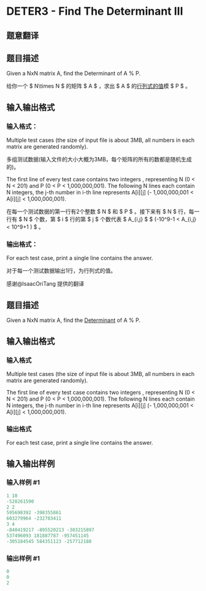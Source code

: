 # DETER3 - Find The Determinant III

## 题意翻译

## 题目描述

Given a NxN matrix A, find the Determinant of A % P.

给你一个 $ N\times N $ 的矩阵 $ A $ ，求出 $ A $ 的[行列式的值](https://zh.wikipedia.org/zh-cn/%E8%A1%8C%E5%88%97%E5%BC%8F)模 $ P $ 。

## 输入输出格式

### 输入格式：

Multiple test cases (the size of input file is about 3MB, all numbers in each matrix are generated randomly).

多组测试数据(输入文件的大小大概为3MB，每个矩阵的所有的数都是随机生成的)。

The first line of every test case contains two integers , representing N (0 < N < 201) and P (0 < P < 1,000,000,001). The following N lines each contain N integers, the j-th number in i-th line represents A[i][j] (- 1,000,000,001 < A[i][j] < 1,000,000,001).

在每一个测试数据的第一行有2个整数 $ N $ 和 $ P $ 。接下来有 $ N $ 行，每一行有 $ N $ 个数，第 $ i $ 行的第 $ j $ 个数代表 $ A_{i,j} $ $ (-10^9-1 < A_{i,j} < 10^9+1 ) $ 。

### 输出格式：

For each test case, print a single line contains the answer.

对于每一个测试数据输出1行，为行列式的值。

感谢@IsaacOriTang 提供的翻译

## 题目描述

Given a NxN matrix A, find the [Determinant](http://en.wikipedia.org/wiki/Determinant) of A % P.

## 输入输出格式

### 输入格式

Multiple test cases (the size of input file is about 3MB, all numbers in each matrix are generated randomly).

The first line of every test case contains two integers , representing N (0 < N < 201) and P (0 < P < 1,000,000,001). The following N lines each contain N integers, the j-th number in i-th line represents A\[i\]\[j\] (- 1,000,000,001 < A\[i\]\[j\] < 1,000,000,001).

### 输出格式

For each test case, print a single line contains the answer.

## 输入输出样例

### 输入样例 #1

```cpp
1 10
-528261590
2 2
595698392 -398355861
603279964 -232703411
3 4
-840419217 -895520213 -303215897
537496093 181887787 -957451145
-305184545 584351123 -257712188
```


### 输出样例 #1

```cpp
0
0
2
```


